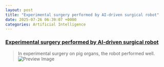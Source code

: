 ```yaml
---
layout: post
title: "Experimental surgery performed by AI-driven surgical robot"
date: 2025-07-26 06:39:07 +0000
categories: Artificial Intelligence
---
```


### [Experimental surgery performed by AI-driven surgical robot](https://arstechnica.com/science/2025/07/experimental-surgery-performed-by-ai-driven-surgical-robot/)

> In experimental surgery on pig organs, the robot performed well.
![Preview Image](https://cdn.arstechnica.net/wp-content/uploads/2025/07/GettyImages-2210992604-1024x648.jpg)

